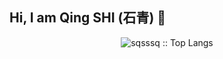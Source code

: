 ## Hi, I am Qing SHI (石青) 👋

<p align="center"><img src="https://github-readme-stats.vercel.app/api/top-langs/?username=sqsssq&langs_count=10&theme=tokyonight&layout=compact" alt="sqsssq :: Top Langs" /></p>

<!--
**sqsssq/sqsssq** is a ✨ _special_ ✨ repository because its `README.md` (this file) appears on your GitHub profile.

Here are some ideas to get you started:

- 🔭 I’m currently working on ...
- 🌱 I’m currently learning ...
- 👯 I’m looking to collaborate on ...
- 🤔 I’m looking for help with ...
- 💬 Ask me about ...
- 📫 How to reach me: ...
- 😄 Pronouns: ...
- ⚡ Fun fact: ...
-->
